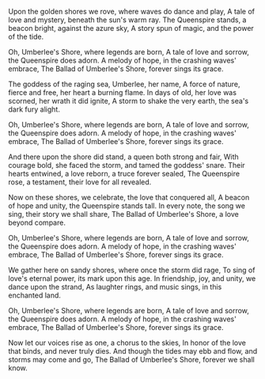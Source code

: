 Upon the golden shores we rove, where waves do dance and play,
A tale of love and mystery, beneath the sun's warm ray.
The Queenspire stands, a beacon bright, against the azure sky,
A story spun of magic, and the power of the tide.

Oh, Umberlee's Shore, where legends are born,
A tale of love and sorrow, the Queenspire does adorn.
A melody of hope, in the crashing waves' embrace,
The Ballad of Umberlee's Shore, forever sings its grace.

The goddess of the raging sea, Umberlee, her name,
A force of nature, fierce and free, her heart a burning flame.
In days of old, her love was scorned, her wrath it did ignite,
A storm to shake the very earth, the sea's dark fury alight.

Oh, Umberlee's Shore, where legends are born,
A tale of love and sorrow, the Queenspire does adorn.
A melody of hope, in the crashing waves' embrace,
The Ballad of Umberlee's Shore, forever sings its grace.

And there upon the shore did stand, a queen both strong and fair,
With courage bold, she faced the storm, and tamed the goddess' snare.
Their hearts entwined, a love reborn, a truce forever sealed,
The Queenspire rose, a testament, their love for all revealed.

Now on these shores, we celebrate, the love that conquered all,
A beacon of hope and unity, the Queenspire stands tall.
In every note, the song we sing, their story we shall share,
The Ballad of Umberlee's Shore, a love beyond compare.

Oh, Umberlee's Shore, where legends are born,
A tale of love and sorrow, the Queenspire does adorn.
A melody of hope, in the crashing waves' embrace,
The Ballad of Umberlee's Shore, forever sings its grace.

We gather here on sandy shores, where once the storm did rage,
To sing of love's eternal power, its mark upon this age.
In friendship, joy, and unity, we dance upon the strand,
As laughter rings, and music sings, in this enchanted land.

Oh, Umberlee's Shore, where legends are born,
A tale of love and sorrow, the Queenspire does adorn.
A melody of hope, in the crashing waves' embrace,
The Ballad of Umberlee's Shore, forever sings its grace.

Now let our voices rise as one, a chorus to the skies,
In honor of the love that binds, and never truly dies.
And though the tides may ebb and flow, and storms may come and go,
The Ballad of Umberlee's Shore, forever we shall know.
